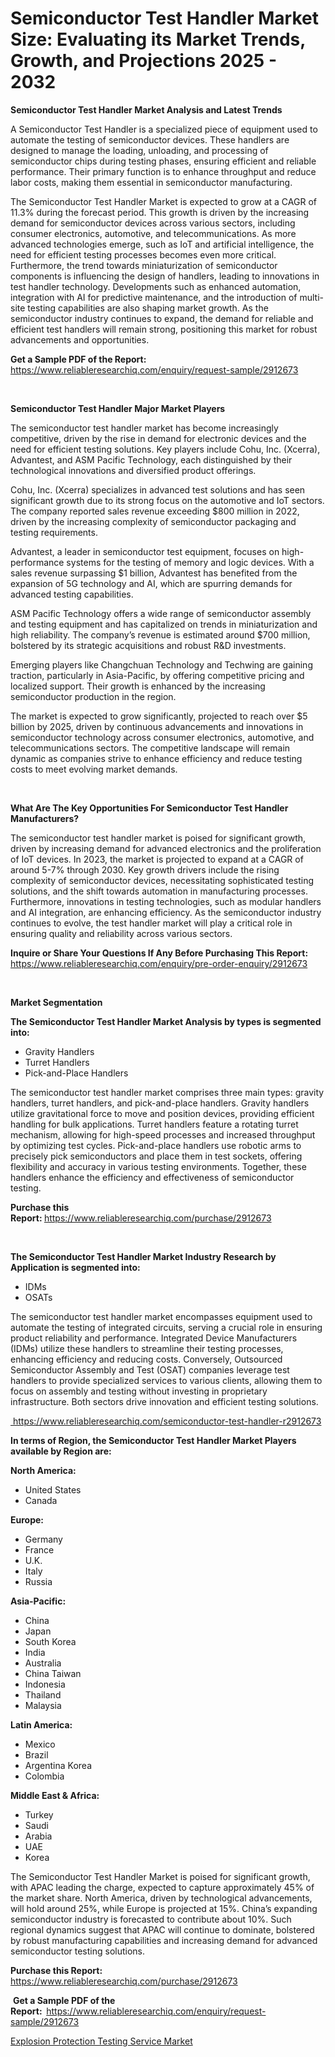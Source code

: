 <p><h1>Semiconductor Test Handler Market Size: Evaluating its Market Trends, Growth, and Projections 2025 - 2032</h1></p><p><strong>Semiconductor Test Handler Market Analysis and Latest Trends</strong></p>
<p><p>A Semiconductor Test Handler is a specialized piece of equipment used to automate the testing of semiconductor devices. These handlers are designed to manage the loading, unloading, and processing of semiconductor chips during testing phases, ensuring efficient and reliable performance. Their primary function is to enhance throughput and reduce labor costs, making them essential in semiconductor manufacturing.</p><p>The Semiconductor Test Handler Market is expected to grow at a CAGR of 11.3% during the forecast period. This growth is driven by the increasing demand for semiconductor devices across various sectors, including consumer electronics, automotive, and telecommunications. As more advanced technologies emerge, such as IoT and artificial intelligence, the need for efficient testing processes becomes even more critical. Furthermore, the trend towards miniaturization of semiconductor components is influencing the design of handlers, leading to innovations in test handler technology. Developments such as enhanced automation, integration with AI for predictive maintenance, and the introduction of multi-site testing capabilities are also shaping market growth. As the semiconductor industry continues to expand, the demand for reliable and efficient test handlers will remain strong, positioning this market for robust advancements and opportunities.</p></p>
<p><strong>Get a Sample PDF of the Report:&nbsp;</strong> <a href="https://www.reliableresearchiq.com/enquiry/request-sample/2912673?utm_campaign=2469&utm_medium=2&utm_source=Github&utm_content=ia&utm_term=12032025&utm_id=semiconductor-test-handler">https://www.reliableresearchiq.com/enquiry/request-sample/2912673</a></p>
<p>&nbsp;</p>
<p><strong>Semiconductor Test Handler Major Market Players</strong></p>
<p><p>The semiconductor test handler market has become increasingly competitive, driven by the rise in demand for electronic devices and the need for efficient testing solutions. Key players include Cohu, Inc. (Xcerra), Advantest, and ASM Pacific Technology, each distinguished by their technological innovations and diversified product offerings.</p><p>Cohu, Inc. (Xcerra) specializes in advanced test solutions and has seen significant growth due to its strong focus on the automotive and IoT sectors. The company reported sales revenue exceeding $800 million in 2022, driven by the increasing complexity of semiconductor packaging and testing requirements.</p><p>Advantest, a leader in semiconductor test equipment, focuses on high-performance systems for the testing of memory and logic devices. With a sales revenue surpassing $1 billion, Advantest has benefited from the expansion of 5G technology and AI, which are spurring demands for advanced testing capabilities.</p><p>ASM Pacific Technology offers a wide range of semiconductor assembly and testing equipment and has capitalized on trends in miniaturization and high reliability. The company’s revenue is estimated around $700 million, bolstered by its strategic acquisitions and robust R&D investments.</p><p>Emerging players like Changchuan Technology and Techwing are gaining traction, particularly in Asia-Pacific, by offering competitive pricing and localized support. Their growth is enhanced by the increasing semiconductor production in the region.</p><p>The market is expected to grow significantly, projected to reach over $5 billion by 2025, driven by continuous advancements and innovations in semiconductor technology across consumer electronics, automotive, and telecommunications sectors. The competitive landscape will remain dynamic as companies strive to enhance efficiency and reduce testing costs to meet evolving market demands.</p></p>
<p>&nbsp;</p>
<p><strong>What Are The Key Opportunities For Semiconductor Test Handler Manufacturers?</strong></p>
<p><p>The semiconductor test handler market is poised for significant growth, driven by increasing demand for advanced electronics and the proliferation of IoT devices. In 2023, the market is projected to expand at a CAGR of around 5-7% through 2030. Key growth drivers include the rising complexity of semiconductor devices, necessitating sophisticated testing solutions, and the shift towards automation in manufacturing processes. Furthermore, innovations in testing technologies, such as modular handlers and AI integration, are enhancing efficiency. As the semiconductor industry continues to evolve, the test handler market will play a critical role in ensuring quality and reliability across various sectors.</p></p>
<p><strong>Inquire or Share Your Questions If Any Before Purchasing This Report:</strong> <a href="https://www.reliableresearchiq.com/enquiry/pre-order-enquiry/2912673?utm_campaign=2469&utm_medium=2&utm_source=Github&utm_content=ia&utm_term=12032025&utm_id=semiconductor-test-handler">https://www.reliableresearchiq.com/enquiry/pre-order-enquiry/2912673</a></p>
<p>&nbsp;</p>
<p><strong>Market Segmentation</strong></p>
<p><strong>The Semiconductor Test Handler Market Analysis by types is segmented into:</strong></p>
<p><ul><li>Gravity Handlers</li><li>Turret Handlers</li><li>Pick-and-Place Handlers</li></ul></p>
<p><p>The semiconductor test handler market comprises three main types: gravity handlers, turret handlers, and pick-and-place handlers. Gravity handlers utilize gravitational force to move and position devices, providing efficient handling for bulk applications. Turret handlers feature a rotating turret mechanism, allowing for high-speed processes and increased throughput by optimizing test cycles. Pick-and-place handlers use robotic arms to precisely pick semiconductors and place them in test sockets, offering flexibility and accuracy in various testing environments. Together, these handlers enhance the efficiency and effectiveness of semiconductor testing.</p></p>
<p><strong>Purchase this Report:&nbsp;</strong><a href="https://www.reliableresearchiq.com/purchase/2912673?utm_campaign=2469&utm_medium=2&utm_source=Github&utm_content=ia&utm_term=12032025&utm_id=semiconductor-test-handler">https://www.reliableresearchiq.com/purchase/2912673</a></p>
<p>&nbsp;</p>
<p><strong>The Semiconductor Test Handler Market Industry Research by Application is segmented into:</strong></p>
<p><ul><li>IDMs</li><li>OSATs</li></ul></p>
<p><p>The semiconductor test handler market encompasses equipment used to automate the testing of integrated circuits, serving a crucial role in ensuring product reliability and performance. Integrated Device Manufacturers (IDMs) utilize these handlers to streamline their testing processes, enhancing efficiency and reducing costs. Conversely, Outsourced Semiconductor Assembly and Test (OSAT) companies leverage test handlers to provide specialized services to various clients, allowing them to focus on assembly and testing without investing in proprietary infrastructure. Both sectors drive innovation and efficient testing solutions.</p></p>
<p><a href="https://www.reliableresearchiq.com/semiconductor-test-handler-r2912673?utm_campaign=2469&utm_medium=2&utm_source=Github&utm_content=ia&utm_term=12032025&utm_id=semiconductor-test-handler">&nbsp;https://www.reliableresearchiq.com/semiconductor-test-handler-r2912673</a></p>
<p><strong>In terms of Region, the Semiconductor Test Handler Market Players available by Region are:</strong></p>
<p>
    <p> <strong> North America: </strong>
        <ul>
            <li>United States</li>
            <li>Canada</li>
        </ul>
        </p> 
    <p> <strong> Europe: </strong>
        <ul>
            <li>Germany</li>
            <li>France</li>
            <li>U.K.</li>
            <li>Italy</li>
            <li>Russia</li>
        </ul>
        </p> 
    <p> <strong> Asia-Pacific: </strong>
        <ul>
            <li>China</li>
            <li>Japan</li>
            <li>South Korea</li>
            <li>India</li>
            <li>Australia</li>
            <li>China Taiwan</li>
            <li>Indonesia</li>
            <li>Thailand</li>
            <li>Malaysia</li>
        </ul>
        </p> 
    <p> <strong> Latin America: </strong>
        <ul>
            <li>Mexico</li>
            <li>Brazil</li>
            <li>Argentina Korea</li>
            <li>Colombia</li>
        </ul>
        </p> 
    <p> <strong> Middle East & Africa: </strong>
        <ul>
            <li>Turkey</li>
            <li>Saudi</li>
            <li>Arabia</li>
            <li>UAE</li>
            <li>Korea</li>
        </ul>
    </p>
    </p>
<p><p>The Semiconductor Test Handler Market is poised for significant growth, with APAC leading the charge, expected to capture approximately 45% of the market share. North America, driven by technological advancements, will hold around 25%, while Europe is projected at 15%. China’s expanding semiconductor industry is forecasted to contribute about 10%. Such regional dynamics suggest that APAC will continue to dominate, bolstered by robust manufacturing capabilities and increasing demand for advanced semiconductor testing solutions.</p></p>
<p><strong>Purchase this Report: </strong><a href="https://www.reliableresearchiq.com/purchase/2912673?utm_campaign=2469&utm_medium=2&utm_source=Github&utm_content=ia&utm_term=12032025&utm_id=semiconductor-test-handler">https://www.reliableresearchiq.com/purchase/2912673</a></p>
<p>&nbsp;<strong>Get a Sample PDF of the Report:&nbsp;&nbsp;</strong><a href="https://www.reliableresearchiq.com/enquiry/request-sample/2912673?utm_campaign=2469&utm_medium=2&utm_source=Github&utm_content=ia&utm_term=12032025&utm_id=semiconductor-test-handler">https://www.reliableresearchiq.com/enquiry/request-sample/2912673</a></p>
<p><strong></strong></p>
<p><p><a href="https://github.com/triattwood9919/Market-Research-Report-List-1/blob/main/explosion-protection-testing-service-market.md?utm_campaign=2469&utm_medium=2&utm_source=Github&utm_content=ia&utm_term=12032025&utm_id=semiconductor-test-handler">Explosion Protection Testing Service Market</a></p></p>